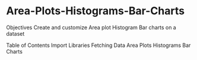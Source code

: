 # Area-Plots-Histograms-Bar-Charts
Objectives
    Create and customize
        Area plot
        Histogram
        Bar charts on a dataset

Table of Contents
    Import Libraries
    Fetching Data
    Area Plots
    Histograms
    Bar Charts
